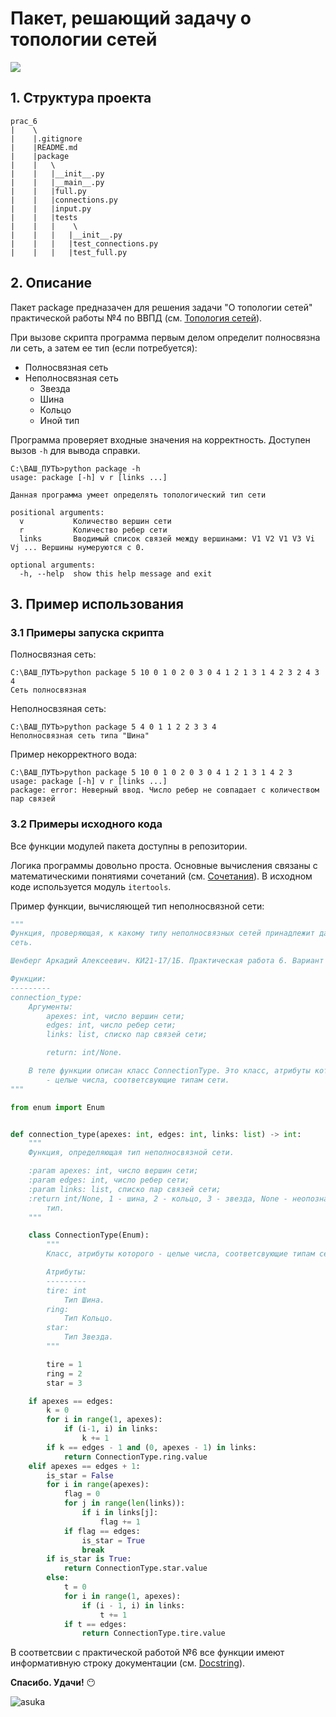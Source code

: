 # **Пакет, решающий задачу о топологии сетей**
![](https://img.shields.io/github/watchers/shasoka/prac_6?style=social)
## **1. Структура проекта**
```
prac_6
|    \
|    |.gitignore
|    |README.md
|    |package
|    |   \
|    |   |__init__.py
|    |   |__main__.py
|    |   |full.py
|    |   |connections.py
|    |   |input.py
|    |   |tests
|    |   |    \   
|    |   |   |__init__.py
|    |   |   |test_connections.py
|    |   |   |test_full.py
```
## **2. Описание**
Пакет package предназачен для решения задачи "О топологии сетей" практической работы №4 по ВВПД (см. [Топология сетей](https://ru.wikipedia.org/wiki/%D0%A1%D0%B5%D1%82%D0%B5%D0%B2%D0%B0%D1%8F_%D1%82%D0%BE%D0%BF%D0%BE%D0%BB%D0%BE%D0%B3%D0%B8%D1%8F)).

При вызове скрипта программа первым делом определит полносвязна ли сеть, а затем ее тип (если потребуется):

+ Полносвязная сеть
+ Неполносвязная сеть
  + Звезда
  + Шина
  + Кольцо
  + Иной тип 

Программа проверяет входные значения на корректность. Доступен вызов ```-h``` для вывода справки.
```
C:\ВАШ_ПУТЬ>python package -h
usage: package [-h] v r [links ...]

Данная программа умеет определять топологический тип сети

positional arguments:
  v           Количество вершин сети
  r           Количество ребер сети
  links       Вводимый список связей между вершинами: V1 V2 V1 V3 Vi Vj ... Вершины нумеруются с 0.

optional arguments:
  -h, --help  show this help message and exit
```
## **3. Пример использования**
### **3.1 Примеры запуска скрипта**
Полносвязная сеть:
```
C:\ВАШ_ПУТЬ>python package 5 10 0 1 0 2 0 3 0 4 1 2 1 3 1 4 2 3 2 4 3 4
Сеть полносвязная
```
Неполносвзяная сеть:
```
C:\ВАШ_ПУТЬ>python package 5 4 0 1 1 2 2 3 3 4
Неполносвязная сеть типа "Шина"
```
Пример некорректного вода:
```
C:\ВАШ_ПУТЬ>python package 5 10 0 1 0 2 0 3 0 4 1 2 1 3 1 4 2 3
usage: package [-h] v r [links ...]
package: error: Неверный ввод. Число ребер не совпадает с количеством пар связей
```
### **3.2 Примеры исходного кода**
Все функции модулей пакета доступны в репозитории. 

Логика программы довольно проста. Основные вычисления связаны с математическими понятиями сочетаний (см. [Сочетания](https://ru.wikipedia.org/wiki/%D0%A1%D0%BE%D1%87%D0%B5%D1%82%D0%B0%D0%BD%D0%B8%D0%B5)). В исходном коде используется модуль ```itertools```.

Пример функции, вычисляющей тип неполносвязной сети:
```python
"""
Функция, проверяющая, к какому типу неполносвязных сетей принадлежит данная
сеть.

Шенберг Аркадий Алексеевич. КИ21-17/1Б. Практическая работа 6. Вариант 11.

Функции:
---------
connection_type:
    Аргументы:
        apexes: int, число вершин сети;
        edges: int, число ребер сети;
        links: list, списко пар связей сети;

        return: int/None.

    В теле функции описан класс ConnectionType. Это класс, атрибуты которого
        - целые числа, соответсвующие типам сети.
"""

from enum import Enum


def connection_type(apexes: int, edges: int, links: list) -> int:
    """
    Функция, определяющая тип неполносвязной сети.

    :param apexes: int, число вершин сети;
    :param edges: int, число ребер сети;
    :param links: list, списко пар связей сети;
    :return int/None, 1 - шина, 2 - кольцо, 3 - звезда, None - неопознанный
        тип.
    """

    class ConnectionType(Enum):
        """
        Класс, атрибуты которого - целые числа, соответсвующие типам сети.

        Атрибуты:
        ---------
        tire: int
            Тип Шина.
        ring:
            Тип Кольцо.
        star:
            Тип Звезда.
        """

        tire = 1
        ring = 2
        star = 3

    if apexes == edges:
        k = 0
        for i in range(1, apexes):
            if (i-1, i) in links:
                k += 1
        if k == edges - 1 and (0, apexes - 1) in links:
            return ConnectionType.ring.value
    elif apexes == edges + 1:
        is_star = False
        for i in range(apexes):
            flag = 0
            for j in range(len(links)):
                if i in links[j]:
                    flag += 1
            if flag == edges:
                is_star = True
                break
        if is_star is True:
            return ConnectionType.star.value
        else:
            t = 0
            for i in range(1, apexes):
                if (i - 1, i) in links:
                    t += 1
            if t == edges:
                return ConnectionType.tire.value
```
В соответсвии с практической работой №6 все функции имеют информативную строку документации (см. [Docstring](https://www.python.org/dev/peps/pep-0257/)).

**Спасибо. Удачи!** :no_mouth:


![asuka](https://en.memesrandom.com/wp-content/uploads/2021/02/cosplay-asuka-brasileira.jpg)
